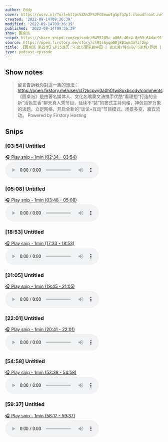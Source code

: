 ```yaml
---
author: Eddy
cover: https://wsrv.nl/?url=https%3A%2F%2Fd3mww1g1pfq2pt.cloudfront.net%2FAvatar%2Fcl7zkcpvy0a0h01wi8uxbccdv%2F1666234585141.jpg&w=200&h=200
created: '2022-09-14T09:36:39'
modified: '2022-09-14T09:36:39'
published: '2022-09-14T09:36:39'
show: 圆桌派
snipd: https://share.snipd.com/episode/6455285a-a066-46c4-8c69-64dac91f4d11
source: https://open.firstory.me/story/cl81s6yqm00j801wm3afzf2np
title: 【圆桌派 第四季】EP25游历：不远万里来到中国 | 窦文涛/蒋方舟/马家辉/罗朗 | 优酷纪实 YOUKU DOCUMENTARY
type: podcast-episode
---
```



## Show notes
> 留言告訴我你對這一集的想法：  https://open.firstory.me/user/cl7zkcpvy0a0h01wi8uxbccdv/comments   《圆桌派》是由著名媒体人、文化名嘴窦文涛携手优酷“看理想”打造的全新“活色生香”聊天真人秀节目，延续不“装”的窦式主持风格，神侃包罗万象的话题，立足网络，开启全新的“谈论+互动”节目模式，场景多变，嘉宾流动。
> Powered by  Firstory Hosting

## Snips
### [03:54] Untitled
[🎧 Play snip - 1min️ (02:34 - 03:54)](https://share.snipd.com/snip/6916b864-4206-4adb-a263-394cc0104061)
<audio controls> <source src="https://backend.endpoints.firstory-709db.cloud.goog/play.mp3?url=https%3A%2F%2Fd3mww1g1pfq2pt.cloudfront.net%2FRecord%2Fcl7zkcpvy0a0h01wi8uxbccdv%2Fcl81s6yqm00j901wm3gix7hhm.mp3%3Fv%3D1663170138027#t=02:34,03:54"> </audio>
### [05:08] Untitled
[🎧 Play snip - 1min️ (03:48 - 05:08)](https://share.snipd.com/snip/a5f3b6e1-3b8d-49be-a27d-8b2ba2581779)
<audio controls> <source src="https://backend.endpoints.firstory-709db.cloud.goog/play.mp3?url=https%3A%2F%2Fd3mww1g1pfq2pt.cloudfront.net%2FRecord%2Fcl7zkcpvy0a0h01wi8uxbccdv%2Fcl81s6yqm00j901wm3gix7hhm.mp3%3Fv%3D1663170138027#t=03:48,05:08"> </audio>
### [18:53] Untitled
[🎧 Play snip - 1min️ (17:33 - 18:53)](https://share.snipd.com/snip/0384c053-220e-4cb9-8c5b-1d457ae02011)
<audio controls> <source src="https://backend.endpoints.firstory-709db.cloud.goog/play.mp3?url=https%3A%2F%2Fd3mww1g1pfq2pt.cloudfront.net%2FRecord%2Fcl7zkcpvy0a0h01wi8uxbccdv%2Fcl81s6yqm00j901wm3gix7hhm.mp3%3Fv%3D1663170138027#t=17:33,18:53"> </audio>
### [21:05] Untitled
[🎧 Play snip - 1min️ (19:45 - 21:05)](https://share.snipd.com/snip/df21bd03-0465-4ef3-af0d-7849f0cabfd1)
<audio controls> <source src="https://backend.endpoints.firstory-709db.cloud.goog/play.mp3?url=https%3A%2F%2Fd3mww1g1pfq2pt.cloudfront.net%2FRecord%2Fcl7zkcpvy0a0h01wi8uxbccdv%2Fcl81s6yqm00j901wm3gix7hhm.mp3%3Fv%3D1663170138027#t=19:45,21:05"> </audio>
### [22:01] Untitled
[🎧 Play snip - 1min️ (20:41 - 22:01)](https://share.snipd.com/snip/bda12a55-f55f-443c-ad23-207497341663)
<audio controls> <source src="https://backend.endpoints.firstory-709db.cloud.goog/play.mp3?url=https%3A%2F%2Fd3mww1g1pfq2pt.cloudfront.net%2FRecord%2Fcl7zkcpvy0a0h01wi8uxbccdv%2Fcl81s6yqm00j901wm3gix7hhm.mp3%3Fv%3D1663170138027#t=20:41,22:01"> </audio>
### [54:58] Untitled
[🎧 Play snip - 1min️ (53:38 - 54:58)](https://share.snipd.com/snip/5a96032a-ef06-4545-96d0-7da2852a8f3f)
<audio controls> <source src="https://backend.endpoints.firstory-709db.cloud.goog/play.mp3?url=https%3A%2F%2Fd3mww1g1pfq2pt.cloudfront.net%2FRecord%2Fcl7zkcpvy0a0h01wi8uxbccdv%2Fcl81s6yqm00j901wm3gix7hhm.mp3%3Fv%3D1663170138027#t=53:38,54:58"> </audio>
### [59:37] Untitled
[🎧 Play snip - 1min️ (58:17 - 59:37)](https://share.snipd.com/snip/a9a9a1f3-7489-4778-ac83-e2feefe1a2f2)
<audio controls> <source src="https://backend.endpoints.firstory-709db.cloud.goog/play.mp3?url=https%3A%2F%2Fd3mww1g1pfq2pt.cloudfront.net%2FRecord%2Fcl7zkcpvy0a0h01wi8uxbccdv%2Fcl81s6yqm00j901wm3gix7hhm.mp3%3Fv%3D1663170138027#t=58:17,59:37"> </audio>
